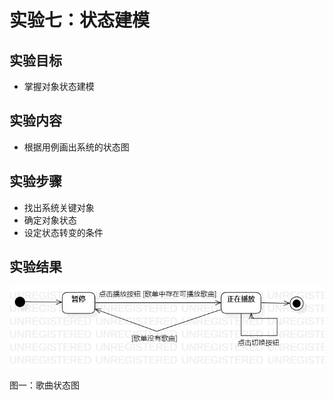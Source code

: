 # 实验七：状态建模

## 实验目标
+ 掌握对象状态建模

## 实验内容
+ 根据用例画出系统的状态图

## 实验步骤
+ 找出系统关键对象
+ 确定对象状态
+ 设定状态转变的条件

## 实验结果

![歌曲状态](./img/state_2.jpg)

图一：歌曲状态图
